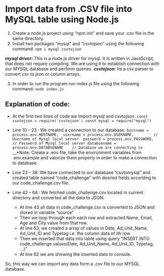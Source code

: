 # Import data from .CSV file into MySQL table using Node.js
1. Create a node.js project using “npm init” and save your .csv file in the same directory. 
2. Install two packages “mysql” and “csvtojson” using the following command:
`npm i mysql csvtojson`

__*mysql driver:*__ This is a node.js driver for mysql. It is written in JavaScript, that does not require compiling. We are using it to establish connection with our MYSQL database and perform queries.
__*csvtojson:*__ Its a csv parser to convert csv to json or column arrays.

3. In order to run the program run index.js file using the following command:
`node index.js`
## Explanation of code:
* At the first two lines of code we Import  mysql and csvtojson.
`const csvtojson = require('csvtojson')
const mysql = require("mysql")`
* Line 10 – 23 : We created a connection to our database.
`hostname = process.env.HOSTNAME, 
username = process.env.USERNAME,         // Username of Mysql local server 
password = process.env.PASSWORD,         // Password of Mysql local server
databsename = process.env.DATABSENAME    // Database we are connecting to`
__*Note: Create a .env file, take the environment variables from .env.example and valorize them properly in order to make a connection to database.

* Line 23 – 38: We have connected to our database “csvtomysql” and created table named “code_challenge” with desired fields according to our code_challenge.csv file.
* Line 42 – 64 : We fetched code_challenge.csv located in current directory and converted all the data to JSON.
  * At line 43 all data in code_challenge.csv is converted to JSON and stored in variable “source”
  * Then we loop through each each row and extracted Name, Email, Age and City value from that row.
   * At line 53, we created a array of values in Date, Ad_Unit_Name, Ad_Unit_ID and Typetag i.e. the column data of ith row.
   * Then we inserted that data into table using  query “INSERT INTO code_challenge values(Date, Ad_Unit_Name, Ad_Unit_ID, Typetag, ...)”
   * At line 62 we are showing the inserted data to console. 

So, this way we can import any data form a .csv file to our MYSQL database.
